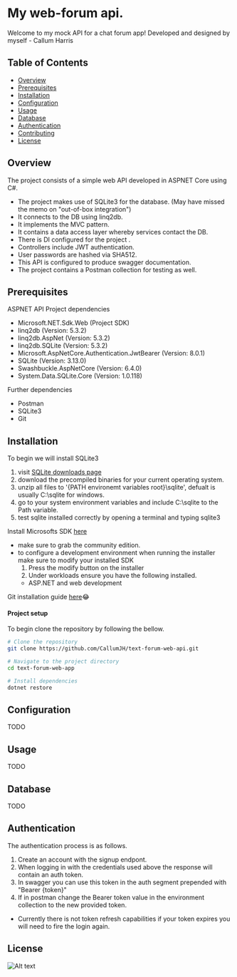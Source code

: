 # My web-forum api.

Welcome to my mock API for a chat forum app!
Developed and designed by myself - Callum Harris

## Table of Contents

- [Overview](#overview)
- [Prerequisites](#prerequisites)
- [Installation](#installation)
- [Configuration](#configuration)
- [Usage](#usage)
- [Database](#database)
- [Authentication](#authentication)
- [Contributing](#contributing)
- [License](#license)

## Overview

The project consists of a simple web API developed in ASPNET Core using C#.

- The project makes use of SQLite3 for the database. (May have missed the memo on "out-of-box integration")
- It connects to the DB using linq2db.
- It implements the MVC pattern.
- It contains a data access layer whereby services contact the DB.
- There is DI configured for the project .
- Controllers include JWT authentication.
- User passwords are hashed via SHA512.
- This API is configured to produce swagger documentation. 
- The project contains a Postman collection for testing as well.

## Prerequisites

ASPNET API Project dependencies

- Microsoft.NET.Sdk.Web (Project SDK)
- linq2db (Version: 5.3.2)
- linq2db.AspNet (Version: 5.3.2)
- linq2db.SQLite (Version: 5.3.2)
- Microsoft.AspNetCore.Authentication.JwtBearer (Version: 8.0.1)
- SQLite (Version: 3.13.0)
- Swashbuckle.AspNetCore (Version: 6.4.0)
- System.Data.SQLite.Core (Version: 1.0.118)

Further dependencies

- Postman
- SQLite3
- Git

## Installation

To begin we will install SQLite3
1. visit [SQLite downloads page](https://www.sqlite.org/download.html)
2. download the precompiled binaries for your current operating system.
3. unzip all files to '{PATH environemt variables root}\sqlite', defualt is usually C:\sqlite for windows.
4. go to your system environment variables and include C:\sqlite to the Path variable.
5. test sqlite installed correctly by opening a terminal and typing sqlite3

Install Microsofts SDK [here](https://visualstudio.microsoft.com/downloads/)
- make sure to grab the community edition.
- to configure a development environment when running the installer make sure to modify your installed SDK
    1. Press the modify button on the installer
    2. Under workloads ensure you have the following installed.
    -  ASP.NET and web development

Git installation guide [here](https://git-scm.com/book/en/v2/Getting-Started-Installing-Git)😂

#### Project setup

To begin clone the repository by following the bellow.
```bash
# Clone the repository
git clone https://github.com/CallumJH/text-forum-web-api.git

# Navigate to the project directory
cd text-forum-web-app

# Install dependencies
dotnet restore
```

## Configuration
TODO

## Usage
TODO

## Database
TODO

## Authentication
The authentication process is as follows.

1. Create an account with the signup endpont.
2. When logging in with the credentials used above the response will contain an auth token.
3. In swagger you can use this token in the auth segment prepended with "Bearer {token}"
4. If in postman change the Bearer token value in the environment collection to the new provided token.
- Currently there is not token refresh capabilities if your token expires you will need to fire the login again.  

## License
![Alt text](https://m.media-amazon.com/images/I/61GSC7FWWtL._AC_UF894,1000_QL80_.jpg "a title")